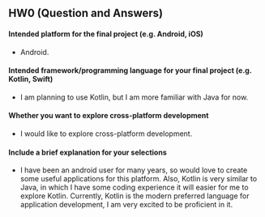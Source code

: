 ## HW0 (Question and Answers)

#### Intended platform for the final project (e.g. Android, iOS)

- Android.

#### Intended framework/programming language for your final project (e.g. Kotlin, Swift)

- I am planning to use Kotlin, but I am more familiar with Java for now.

#### Whether you want to explore cross-platform development

- I would like to explore cross-platform development.

#### Include a brief explanation for your selections

- I have been an android user for many years, so would love to create some useful applications for this platform. Also, Kotlin is very similar to Java, in which I have some coding experience it will easier for me to explore Kotlin. Currently, Kotlin is the modern preferred language for application development, I am very excited to be proficient in it.
